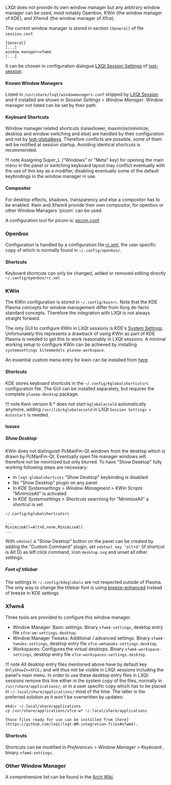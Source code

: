 LXQt does not provide its own window manager but any arbitrary window manager can be used, most notably Openbox, KWin (the window manager of KDE), and Xfwm4 (the window manager of Xfce).   

The current window manager is stored in section `[General]` of file `session.conf`.
```
[General]
[...]
window_manager=xfwm4
[...]
```

It can be chosen in configuration dialogue [LXQt Session Settings](https://github.com/lxqt/lxqt-session#lxqt-session-settings) of [lxqt-session](https://github.com/lxqt/lxqt-session).

#### Known Window Managers

Listed in `/usr/share/lxqt/windowmanagers.conf` shipped by [LXQt Session](https://github.com/lxqt/lxqt-session/blob/master/config/windowmanagers.conf) and if installed are shown in _Session Settings > Window Manager_. Window manager not listed can be set by their path.

#### Keyboard Shortcuts

Window manager related shortcuts (raise/lower, maximize/minimize, desktop and window switching and else) are handled by their configuration and not by [lxqt-globalkeys](https://github.com/lxqt/lxqt-globalkeys). Therefore conflicts are possible, some of them will be notified at session startup. Avoiding identical shortcuts is recommended.

!!! note
     Assigning Super_L ("Windows" or "Meta" key) for opening the main menu in the panel or switching keyboard layout may conflict eventually with the use of this key as a modifier, disabling eventually some of the default keybindings in the window manager in use.

#### Compositor

For desktop effects, shadows, transparency and else a compositor has to be enabled. Kwin and Xfwm4 provide their own compositor, for openbox or other Window Managers 'picom' can be used.

A configuration tool for picom is: [picom.conf](https://github.com/redtide/picom-conf/).


### Openbox

Configuration is handled by a configuration file [rc.xml](http://openbox.org/wiki/Help:Configuration), the user specific copy of which is normally found in `~/.config/openbox/`.   

#### Shortcuts

Keyboard shortcuts can only be changed, added or removed editing directly `~/.config/openbox/rc.xml`

### KWin

The KWin configuration is stored in `~/.config/kwinrc`. Note that the KDE Plasma concepts for window management differ from Xorg de-facto standard concepts. Therefore the integration with LXQt is not always straight forward.

The only GUI to configure KWin in LXQt sessions is KDE's [System Settings](https://userbase.kde.org/System_Settings). Unfortunately this represents a drawback of using KWin as part of KDE Plasma is needed to get this to work reasonably in LXQt sessions. A minimal working setup to configure KWin can be achieved by installing `systemsettings kitemmodels plasma-workspace`.

An essential custom menu entry for kwin can be installed from [here](https://github.com/lxqt/lxqt-WM-integration-files#kwin_x11).

#### Shortcuts
KDE stores keyboard shortcuts in the `~/.config/kglobalshortcutsrc` configuration file. The GUI can be installed separately, but requires the complete `plasma-desktop` package.

!!! note
     Kwin version 6.*  does not start `kglobalacceld` automatically anymore, adding  `/usr/lib/kglobalacceld` in LXQt `Session Settings > Autostart` is needed.

#### Issues

##### Show Desktop

KWin does not distinguish PcManFm-Qt windows from the desktop which is drawn by PcManFm-Qt. Eventually open file manager windows will therefore not be minimized but only blurred. To have "Show Desktop" fully working following steps are necessary:
* In `lxqt-globalshortcuts` "Show Desktop" keybinding is disabled
* No "Show Desktop" plugin on any panel
* In _KDE Systemsettings > Window Managment > KWin Scripts_ "MinimizeAll" is activated
* In _KDE Systemsettings > Shortcuts_ searching for "MinimizeAll" a shortcut is set


`~/.config/kglobalshortcutsrc`

```
...
MinimizeAll=Alt+D,none,MinimizeAll
...

```
With `xdotool` a "Show Desktop" button on the panel can be created by adding the "Custom Command" plugin, set `xdotool key "alt+d"` (if shortcut is Alt D) as left click command, icon `desktop.svg` and unset all other settings.

##### Font of titlebar

The settings in `~/.config/kdeglobals` are not respected outside of Plasma. The only way to change the titlebar font is using [breeze-enhanced](https://aur.archlinux.org/packages/breeze-enhanced-git) instead of breeze in KDE settings.

### Xfwm4

Three tools are provided to configure this window manager.   
* Window Manager: Basic settings. Binary `xfwm4-settings`, desktop entry file `xfce-wm-settings.desktop`.
* Window Manager Tweaks: Additional / advanced settings. Binary `xfwm4-tweaks-settings`, desktop entry file `xfce-wmtweaks-settings.desktop`.
* Workspaces: Configures the virtual desktops. Binary `xfwm4-workspace-settings`, desktop entry file `xfce-workspaces-settings.desktop`.

!!! note
    All desktop entry files mentioned above have by default key `OnlyShowIn=XFCE;` and will thus not be visible in LXQt sessions including the panel's main menu. In order to use these desktop entry files in LXQt sessions remove this line either in the system copy of the files, normally in `/usr/share/applications/`, or in a user specific copy which has to be placed in `~/.local/share/applications/` most of the time. The latter is the preferred solution as it won't be overwritten by updates:
 ```
 mkdir ~/.local/share/applications
 cp /usr/share/applications/xfce-w* ~/.local/share/applications

Those files ready for use can be installed from [here](https://github.com/lxqt/lxqt-WM-integration-files#xfwm4).
```
#### Shortcuts

Shortcuts can be modified in _Preferences > Window Manager >  Keyboard_ , binary `xfwm4-settings`.

### Other Window Manager


A comprehensive list can be found in the [Arch Wiki](https://wiki.archlinux.org/title/Window_manager#List_of_window_managers).



  





